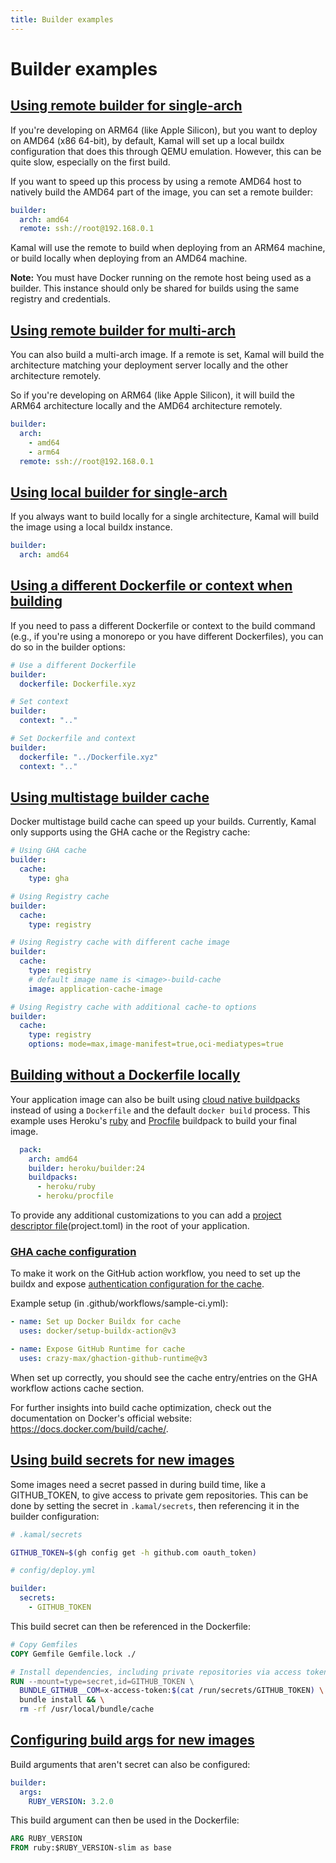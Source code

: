 ```yaml
---
title: Builder examples
---
```


# Builder examples

## [Using remote builder for single-arch](#using-remote-builder-for-single-arch)

If you're developing on ARM64 (like Apple Silicon), but you want to deploy on AMD64 (x86 64-bit), by default, Kamal will set up a local buildx configuration that does this through QEMU emulation. However, this can be quite slow, especially on the first build.

If you want to speed up this process by using a remote AMD64 host to natively build the AMD64 part of the image, you can set a remote builder:

```yaml
builder:
  arch: amd64
  remote: ssh://root@192.168.0.1
```

Kamal will use the remote to build when deploying from an ARM64 machine, or build locally when deploying from an AMD64 machine.

**Note:** You must have Docker running on the remote host being used as a builder. This instance should only be shared for builds using the same registry and credentials.

## [Using remote builder for multi-arch](#using-remote-builder-for-native-multi-arch)

You can also build a multi-arch image. If a remote is set, Kamal will build the architecture matching your deployment server locally and the other architecture remotely.

So if you're developing on ARM64 (like Apple Silicon), it will build the ARM64 architecture locally and the AMD64 architecture remotely.

```yaml
builder:
  arch:
    - amd64
    - arm64
  remote: ssh://root@192.168.0.1
```

## [Using local builder for single-arch](#using-local-builder-for-single-arch)

If you always want to build locally for a single architecture, Kamal will build the image using a local buildx instance.

```yaml
builder:
  arch: amd64
```

## [Using a different Dockerfile or context when building](#using-a-different-dockerfile-or-context-when-building)

If you need to pass a different Dockerfile or context to the build command (e.g., if you're using a monorepo or you have different Dockerfiles), you can do so in the builder options:

```yaml
# Use a different Dockerfile
builder:
  dockerfile: Dockerfile.xyz

# Set context
builder:
  context: ".."

# Set Dockerfile and context
builder:
  dockerfile: "../Dockerfile.xyz"
  context: ".."
```

## [Using multistage builder cache](#using-multistage-builder-cache)

Docker multistage build cache can speed up your builds. Currently, Kamal only supports using the GHA cache or the Registry cache:

```yaml
# Using GHA cache
builder:
  cache:
    type: gha

# Using Registry cache
builder:
  cache:
    type: registry

# Using Registry cache with different cache image
builder:
  cache:
    type: registry
    # default image name is <image>-build-cache
    image: application-cache-image

# Using Registry cache with additional cache-to options
builder:
  cache:
    type: registry
    options: mode=max,image-manifest=true,oci-mediatypes=true
```

## [Building without a Dockerfile locally](#building-without-a-dockerfile-locally)

Your application image can also be built using [cloud native buildpacks](https://buildpacks.io/) instead of using a `Dockerfile` and the default `docker build` process. This example uses Heroku's [ruby](https://github.com/heroku/heroku-buildpack-ruby) and [Procfile](https://github.com/heroku/buildpacks-procfile) buildpack to build your final image. 

``` yaml
  pack:
    arch: amd64
    builder: heroku/builder:24
    buildpacks:
      - heroku/ruby
      - heroku/procfile
```

To provide any additional customizations to you can add a [project descriptor file](https://buildpacks.io/docs/for-app-developers/how-to/build-inputs/use-project-toml/)(project.toml) in the root of your application.

### [GHA cache configuration](#gha-cache-configuration)

To make it work on the GitHub action workflow, you need to set up the buildx and expose [authentication configuration for the cache](https://docs.docker.com/build/cache/backends/gha/#authentication).

Example setup (in .github/workflows/sample-ci.yml):

```yaml
- name: Set up Docker Buildx for cache
  uses: docker/setup-buildx-action@v3

- name: Expose GitHub Runtime for cache
  uses: crazy-max/ghaction-github-runtime@v3
```

When set up correctly, you should see the cache entry/entries on the GHA workflow actions cache section.

For further insights into build cache optimization, check out the documentation on Docker's official website: https://docs.docker.com/build/cache/.

## [Using build secrets for new images](#using-build-secrets-for-new-images)

Some images need a secret passed in during build time, like a GITHUB_TOKEN, to give access to private gem repositories. This can be done by setting the secret in `.kamal/secrets`, then referencing it in the builder configuration:

```bash
# .kamal/secrets

GITHUB_TOKEN=$(gh config get -h github.com oauth_token)
```

```yaml
# config/deploy.yml

builder:
  secrets:
    - GITHUB_TOKEN
```

This build secret can then be referenced in the Dockerfile:

```dockerfile
# Copy Gemfiles
COPY Gemfile Gemfile.lock ./

# Install dependencies, including private repositories via access token (then remove bundle cache with exposed GITHUB_TOKEN)
RUN --mount=type=secret,id=GITHUB_TOKEN \
  BUNDLE_GITHUB__COM=x-access-token:$(cat /run/secrets/GITHUB_TOKEN) \
  bundle install && \
  rm -rf /usr/local/bundle/cache
```

## [Configuring build args for new images](#configuring-build-args-for-new-images)

Build arguments that aren't secret can also be configured:

```yaml
builder:
  args:
    RUBY_VERSION: 3.2.0
```

This build argument can then be used in the Dockerfile:

```dockerfile
ARG RUBY_VERSION
FROM ruby:$RUBY_VERSION-slim as base
```
